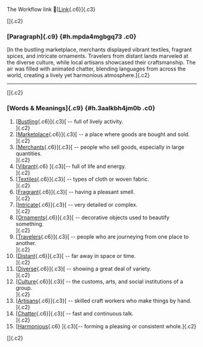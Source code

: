 The Workflow link
👏[[Link](https://www.google.com/url?q=http://www.google.com&sa=D&source=editors&ust=1757274307444442&usg=AOvVaw3EeVsZs09O20BVjiTUVTsP){.c6}]{.c3}

[]{.c2}

### [Paragraph]{.c9} {#h.mpda4mgbgq73 .c0}

[In the bustling marketplace, merchants displayed vibrant textiles,
fragrant spices, and intricate ornaments. Travelers from distant lands
marveled at the diverse culture, while local artisans showcased their
craftsmanship. The air was filled with animated chatter, blending
languages from across the world, creating a lively yet harmonious
atmosphere.]{.c2}

------------------------------------------------------------------------

[]{.c2}

### [Words & Meanings]{.c9} {#h.3aalkbh4jm0b .c0}

1.  [[Bustling](https://www.google.com/url?q=http://www.google.com&sa=D&source=editors&ust=1757274307445258&usg=AOvVaw0OKys3AUwFde75PqAC7Vb6){.c6}]{.c3}[ --
    full of lively activity.\
    ]{.c2}
2.  [[Marketplace](https://www.google.com/url?q=http://www.google.com&sa=D&source=editors&ust=1757274307445480&usg=AOvVaw0RPKiUjyDHPcBFZvd5ZrEB){.c6}]{.c3}[ --
    a place where goods are bought and sold.\
    ]{.c2}
3.  [[Merchants](https://www.google.com/url?q=http://www.google.com&sa=D&source=editors&ust=1757274307445651&usg=AOvVaw1GxhYIZUTZo8EaiKOCeTcP){.c6}]{.c3}[ --
    people who sell goods, especially in large quantities.\
    ]{.c2}
4.  [[Vibrant](https://www.google.com/url?q=http://www.google.com&sa=D&source=editors&ust=1757274307445816&usg=AOvVaw1VCKWrpfNKxWms5mfJlBt2){.c6}
    ]{.c3}[-- full of life and energy.\
    ]{.c2}
5.  [[Textiles](https://www.google.com/url?q=http://www.google.com&sa=D&source=editors&ust=1757274307445936&usg=AOvVaw0Lvqk804S2Rpd66cLr7vtA){.c6}]{.c3}[ --
    types of cloth or woven fabric.\
    ]{.c2}
6.  [[Fragrant](https://www.google.com/url?q=http://www.google.com&sa=D&source=editors&ust=1757274307446076&usg=AOvVaw2wZN8WB53qLcgXFe3b_Oql){.c6}]{.c3}[ --
    having a pleasant smell.\
    ]{.c2}
7.  [[Intricate](https://www.google.com/url?q=http://www.google.com&sa=D&source=editors&ust=1757274307446199&usg=AOvVaw2hgMo78oIS9YIZq7phjI_C){.c6}]{.c3}[ --
    very detailed or complex.\
    ]{.c2}
8.  [[Ornaments](https://www.google.com/url?q=http://www.google.com&sa=D&source=editors&ust=1757274307446332&usg=AOvVaw3OkIbfU0nvXxwsljcLMfOv){.c6}]{.c3}[ --
    decorative objects used to beautify something.\
    ]{.c2}
9.  [[Travelers](https://www.google.com/url?q=http://www.google.com&sa=D&source=editors&ust=1757274307446469&usg=AOvVaw1CjjYoytBbTSkUcCKPoFHU){.c6}]{.c3}[ --
    people who are journeying from one place to another.\
    ]{.c2}
10. [[Distant](https://www.google.com/url?q=http://www.google.com&sa=D&source=editors&ust=1757274307446660&usg=AOvVaw1Q7tQG0gq_osYO3rYJs2OH){.c6}]{.c3}[ --
    far away in space or time.\
    ]{.c2}
11. [[Diverse](https://www.google.com/url?q=http://www.google.com&sa=D&source=editors&ust=1757274307446810&usg=AOvVaw04IPhGM4HMq2GEocibVgtV){.c6}]{.c3}[ --
    showing a great deal of variety.\
    ]{.c2}
12. [[Culture](https://www.google.com/url?q=http://www.google.com&sa=D&source=editors&ust=1757274307446920&usg=AOvVaw3yobUFOvtJ_hCem-lO7Snr){.c6}]{.c3}[ --
    the customs, arts, and social institutions of a group.\
    ]{.c2}
13. [[Artisans](https://www.google.com/url?q=http://www.google.com&sa=D&source=editors&ust=1757274307447052&usg=AOvVaw2Gq1lkymqvCjzkHkxkWNQj){.c6}]{.c3}[ --
    skilled craft workers who make things by hand.\
    ]{.c2}
14. [[Chatter](https://www.google.com/url?q=http://www.google.com&sa=D&source=editors&ust=1757274307447175&usg=AOvVaw1iP5XY-kEF47UqNr73iNXq){.c6}]{.c3}[ --
    fast and continuous talk.\
    ]{.c2}
15. [[Harmonious](https://www.google.com/url?q=http://www.google.com&sa=D&source=editors&ust=1757274307447315&usg=AOvVaw1ENEdwq9cAtO0W5cFWtMHl){.c6}
    ]{.c3}[-- forming a pleasing or consistent whole.]{.c2}

[]{.c2}
